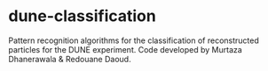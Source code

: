 # dune-classification
Pattern recognition algorithms for the classification of reconstructed particles for the DUNE experiment.
Code developed by Murtaza Dhanerawala & Redouane Daoud.
